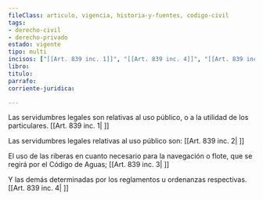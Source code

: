 ```yaml
---
fileClass: articulo, vigencia, historia-y-fuentes, codigo-civil
tags:
- derecho-civil
- derecho-privado
estado: vigente
tipo: multi
incisos: ["[[Art. 839 inc. 1]]", "[[Art. 839 inc. 4]]", "[[Art. 839 inc. 3]]", "[[Art. 839 inc. 2]]"]
libro:
titulo:
parrafo:
corriente-juridica:

---
```

Las servidumbres legales son relativas al uso público, o a la utilidad de los particulares. [[Art. 839 inc. 1| ]]

Las servidumbres legales relativas al uso público son: [[Art. 839 inc. 2| ]]

El uso de las riberas en cuanto necesario para la navegación o flote, que se regirá por el Código de Aguas; [[Art. 839 inc. 3| ]]

Y las demás determinadas por los reglamentos u ordenanzas respectivas. [[Art. 839 inc. 4| ]]